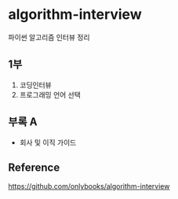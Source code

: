 # algorithm-interview
파이썬 알고리즘 인터뷰 정리

## 1부
1. 코딩인터뷰  
2. 프로그래밍 언어 선택


## 부록 A
- 회사 및 이직 가이드

## Reference
https://github.com/onlybooks/algorithm-interview 
